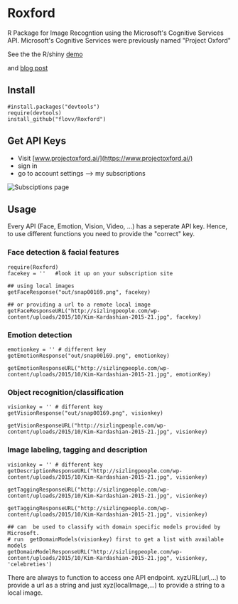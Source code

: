 # Roxford
R Package for Image Recogntion using the Microsoft's Cognitive Services API.
Microsoft's Cognitive Services were previously named "Project Oxford" 

See the the R/shiny [demo](https://flovv.shinyapps.io/image-shiny)

and [blog post](http://flovv.github.io/Image-Recognition/)

## Install
```
#install.packages("devtools")
require(devtools)
install_github("flovv/Roxford")
```

## Get API Keys
* Visit [www.projectoxford.ai/](https://www.projectoxford.ai/)
* sign in
* go to account settings --> my subscriptions

![Subsciptions page](https://raw.githubusercontent.com/flovv/Roxford/master/oxford.jpg)

## Usage
Every API (Face, Emotion, Vision, Video, ...) has a seperate API key. Hence, to use different functions you need to provide the "correct" key.

### Face detection & facial features
```
require(Roxford)
facekey = ''   #look it up on your subscription site

## using local images
getFaceResponse("out/snap00169.png", facekey)

## or providing a url to a remote local image
getFaceResponseURL("http://sizlingpeople.com/wp-content/uploads/2015/10/Kim-Kardashian-2015-21.jpg", facekey)

```

### Emotion detection
```
emotionkey = '' # different key
getEmotionResponse("out/snap00169.png", emotionkey)

getEmotionResponseURL("http://sizlingpeople.com/wp-content/uploads/2015/10/Kim-Kardashian-2015-21.jpg", emotionKey)
```

### Object recognition/classification 
```
visionkey = '' # different key
getVisionResponse("out/snap00169.png", visionkey)

getVisionResponseURL("http://sizlingpeople.com/wp-content/uploads/2015/10/Kim-Kardashian-2015-21.jpg", visionkey)

```

### Image labeling, tagging and description
```
visionkey = '' # different key
getDescriptionResponseURL("http://sizlingpeople.com/wp-content/uploads/2015/10/Kim-Kardashian-2015-21.jpg", visionkey)

getTaggingResponseURL("http://sizlingpeople.com/wp-content/uploads/2015/10/Kim-Kardashian-2015-21.jpg", visionkey)

getTaggingResponseURL("http://sizlingpeople.com/wp-content/uploads/2015/10/Kim-Kardashian-2015-21.jpg", visionkey)

## can  be used to classify with domain specific models provided by Microsoft.
# run  getDomainModels(visionkey) first to get a list with available models
getDomainModelResponseURL("http://sizlingpeople.com/wp-content/uploads/2015/10/Kim-Kardashian-2015-21.jpg", visionkey, 'celebreties')
```

There are always to function to access one API endpoint.
xyzURL(url,...) to provide a url as a string and just xyz(localImage,...) to provide a string to a local image.


